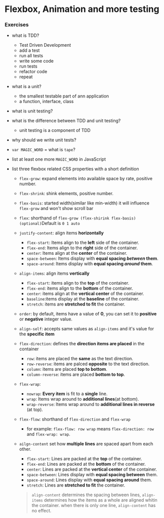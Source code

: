 # Flexbox, Animation and more testing
### Exercises
- what is TDD?
  - Test Driven Development
  - add a test
  - run all tests
  - write some code
  - run tests
  - refactor code
  - repeat
- what is a unit?
  - the smallest testable part of ann application
  - a function, interface, class
- what is unit testing?
- what is the difference between TDD and unit testing?
  - unit testing is a component of TDD
- why should we write unit tests?
- ``var MAGIC_WORD`` = what is ``tape``?
- list at least one more ``MAGIC_WORD`` in JavaScript
- list three flexbox related CSS properties with a short definition

  - ``flex-grow``: expand elements into available space by rate, positive number.
  - ``flex-shrink``: shink elements, positive number.
  - ``flex-basis``: started width(similar like min-width) it will influence `flex-grow` and won't show scroll bar
  - ``flex``: shorthand of ``flex-grow (flex-shirink flex-basis)(optional)``Default is ``0 1 auto``

  - ``justify-content``: align items **horizontally**
    - ``flex-start``: Items align to the **left** side of the container.
    - ``flex-end``: Items align to the **right** side of the container.
    - ``center``: Items align at the **center** of the container.
    - ``space-between``: Items display with **equal spacing *between* them**.
    - ``space-around``: Items display with **equal spacing *around* them**.
  - ``align-items``: align items **vertically**
    - ``flex-start``: items align to the **top** of the container.
    - ``flex-end``: items align to the **bottom** of the container.
    - ``center``: items align at the **vertical center** of the container.
    - ``baseline``:items display at the **baseline** of the container.
    - ``stretch``: items are **stretched to fit** the container.
  - ``order``: by default, items have a value of **0**, you can set it to **positive** or **negative** integer value.
  - ``align-self``: accepts same values as ``align-items`` and it's value for the **specific item**
  - ``flex-direction``: defines the **direction items are placed** in the container
    - ``row``: items are placed the **same** as the text direction.
    - ``row-reverse``: items are palced **opposite** to the text direction.
    - ``column``: items are placed **top to bottom**.
    - ``column-reverse``: items are placed **bottom to top**.
  - ``flex-wrap``: 
    - ``nowrap``: **Every item** is fit to a **single** line.
    - ``wrap``: Items wrap around to **additional lines**(at bottom).
    - ``wrap-reverse``: Items wrap around to **additional lines in reverse** (at top).
  - ``flex-flow``: shorthand of ``flex-direction`` and ``flex-wrap``
    - for example: ``flex-flow: row wrap`` means ``flex-direction: row`` and ``flex-wrap: wrap``.
  - ``ailgn-content`` set how **multiple lines** are spaced apart from each other.
    - ``flex-start``: Lines are packed at the **top** of the container.
    - ``flex-end``: Lines are packed at the **bottom** of the container.
    - ``center``: Lines are packed at the **vertical center** of the container.
    - ``space-between``: Lines display with **equal spacing between** them.
    - ``space-around``: Lines display with **equal spacing around** them.
    - ``stretch``: Lines are **stretched to fit** the container.
    > ``align-content`` determines the spacing between lines, ``align-items`` determines how the items as a whole are aligned whitin the container. when there is only one line, ``align-content`` has no effect.
  